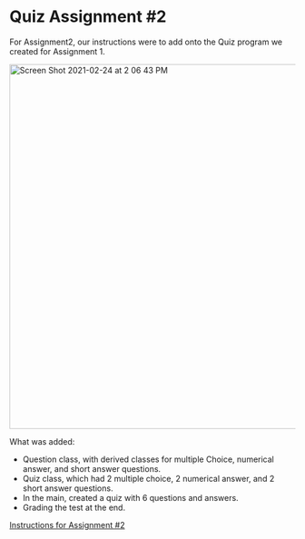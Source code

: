 # Quiz Assignment #2 

For Assignment2, our instructions were to add onto the Quiz program we created for Assignment 1.

<img width="643" alt="Screen Shot 2021-02-24 at 2 06 43 PM" src="https://user-images.githubusercontent.com/69172048/109056870-03339a80-76af-11eb-965a-558179b9d9ad.png">

What was added: 
- Question class, with derived classes for multiple Choice, numerical answer, and short answer questions. 
- Quiz class, which had 2 multiple choice, 2 numerical answer, and 2 short answer questions. 
- In the main, created a quiz with 6 questions and answers. 
- Grading the test at the end. 


[Instructions for Assignment #2](https://github.com/kelbel272/Quiz-Assignment-2/blob/main/Assignment%202.pdf)
